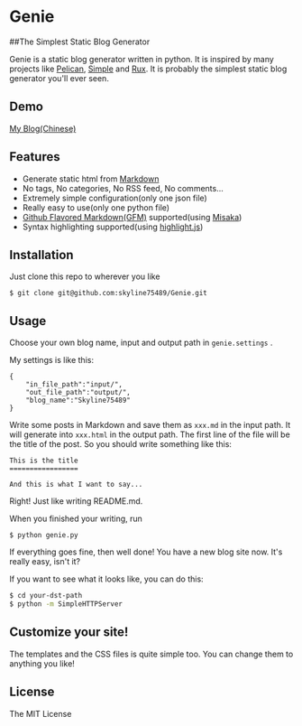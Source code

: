 Genie
=====

##The Simplest Static Blog Generator

Genie is a static blog generator written in python.
It is inspired by many projects like [Pelican](http://getpelican.com/), [Simple](https://github.com/isnowfy/simple) and
[Rux](https://github.com/hit9/rux). It is probably the simplest static blog generator you'll ever seen.

## Demo

[My Blog(Chinese)](https://skyline75489.github.io/)
## Features

* Generate static html from [Markdown](http://daringfireball.net/projects/markdown/)
* No tags, No categories, No RSS feed, No comments...
* Extremely simple configuration(only one json file)
* Really easy to use(only one python file)
* [Github Flavored Markdown(GFM)](http://github.github.com/github-flavored-markdown/) supported(using [Misaka](http://misaka.61924.nl/))
* Syntax highlighting supported(using [highlight.js](http://highlightjs.org/))


## Installation


Just clone this repo to wherever you like

```
$ git clone git@github.com:skyline75489/Genie.git
```

## Usage

Choose your own blog name, input and output path in ```genie.settings```
.

My settings is like this:
```
{
	"in_file_path":"input/",
	"out_file_path":"output/",
	"blog_name":"Skyline75489"
}
```

Write some posts in Markdown and save them as ```xxx.md``` in the input path. It will generate into ```xxx.html``` in the output path.
The first line of the file will be the title of the post. So you should write something like this:

```
This is the title
=================

And this is what I want to say...

```
Right! Just like writing README.md.


When you finished your writing, run

```
$ python genie.py
```

If everything goes fine, then well done! You have a new blog site now. It's really easy, isn't it?

If you want to see what it looks like, you can do this:

```bash
$ cd your-dst-path
$ python -m SimpleHTTPServer
```

## Customize your site!

The templates and the CSS files is quite simple too. You can change them to anything you like!

## License

The MIT License
